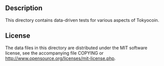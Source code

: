 Description
------------

This directory contains data-driven tests for various aspects of Tokyocoin.

License
--------

The data files in this directory are distributed under the MIT software
license, see the accompanying file COPYING or
http://www.opensource.org/licenses/mit-license.php.

